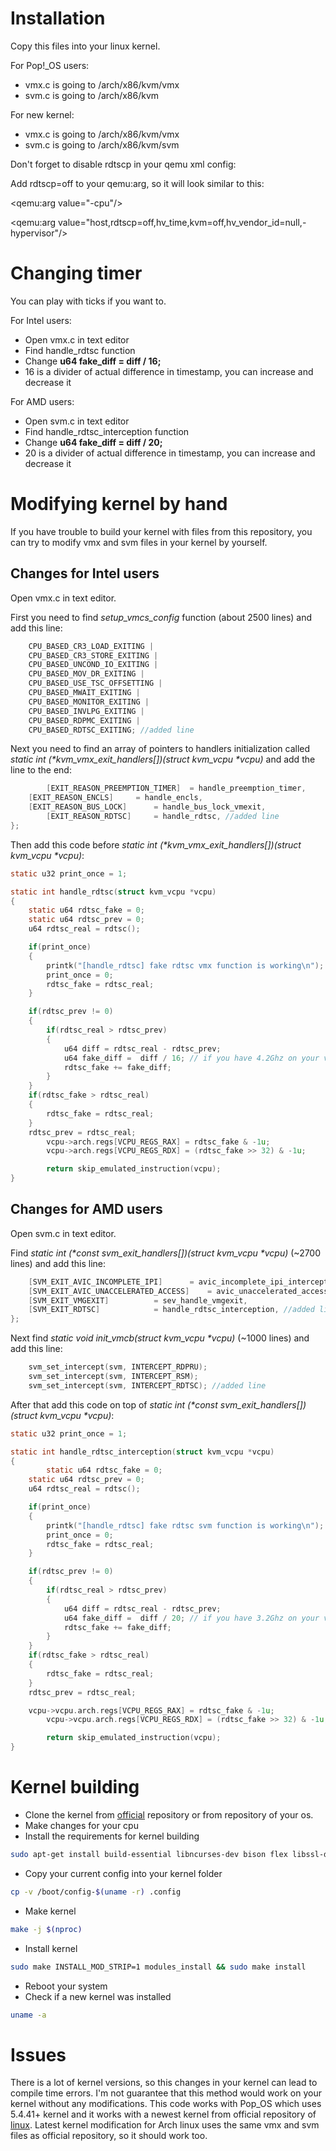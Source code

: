 # Installation

Copy this files into your linux kernel.

For Pop!_OS users:
* vmx.c is going to /arch/x86/kvm/vmx
* svm.c is going to /arch/x86/kvm

For new kernel:
* vmx.c is going to /arch/x86/kvm/vmx
* svm.c is going to /arch/x86/kvm/svm

Don't forget to disable rdtscp in your qemu xml config:

Add rdtscp=off to your qemu:arg, so it will look similar to this:

<qemu:arg value="-cpu"/>

<qemu:arg value="host,rdtscp=off,hv_time,kvm=off,hv_vendor_id=null,-hypervisor"/>

# Changing timer

You can play with ticks if you want to.

For Intel users:

* Open vmx.c in text editor
* Find handle_rdtsc function
* Change **u64 fake_diff =  diff / 16;**
* 16 is a divider of actual difference in timestamp, you can increase and decrease it

For AMD users:

* Open svm.c in text editor
* Find handle_rdtsc_interception function
* Change **u64 fake_diff =  diff / 20;**
* 20 is a divider of actual difference in timestamp, you can increase and decrease it 

# Modifying kernel by hand
If you have trouble to build your kernel with files from this repository, you can try to modify vmx and svm files in your kernel by yourself.
## Changes for Intel users
Open vmx.c in text editor.

First you need to find _setup_vmcs_config_ function (about 2500 lines) and add this line:
```c
    CPU_BASED_CR3_LOAD_EXITING |
    CPU_BASED_CR3_STORE_EXITING |
    CPU_BASED_UNCOND_IO_EXITING |
    CPU_BASED_MOV_DR_EXITING |
    CPU_BASED_USE_TSC_OFFSETTING |
    CPU_BASED_MWAIT_EXITING |
    CPU_BASED_MONITOR_EXITING |
    CPU_BASED_INVLPG_EXITING |
    CPU_BASED_RDPMC_EXITING | 	
    CPU_BASED_RDTSC_EXITING; //added line
```

Next you need to find an array of pointers to handlers initialization called _static int (*kvm_vmx_exit_handlers[])(struct kvm_vcpu *vcpu)_ and add the line to the end:
```c
    	[EXIT_REASON_PREEMPTION_TIMER]	= handle_preemption_timer,
	[EXIT_REASON_ENCLS]		= handle_encls,
	[EXIT_REASON_BUS_LOCK]		= handle_bus_lock_vmexit,
    	[EXIT_REASON_RDTSC]		= handle_rdtsc, //added line
};
```

Then add this code before _static int (*kvm_vmx_exit_handlers[])(struct kvm_vcpu *vcpu)_:
```c
static u32 print_once = 1;

static int handle_rdtsc(struct kvm_vcpu *vcpu) 
{ 
	static u64 rdtsc_fake = 0;
	static u64 rdtsc_prev = 0;
	u64 rdtsc_real = rdtsc();

	if(print_once)
	{
		printk("[handle_rdtsc] fake rdtsc vmx function is working\n");
		print_once = 0;
		rdtsc_fake = rdtsc_real;
	}

	if(rdtsc_prev != 0)
	{
		if(rdtsc_real > rdtsc_prev)
		{
			u64 diff = rdtsc_real - rdtsc_prev;
			u64 fake_diff =  diff / 16; // if you have 4.2Ghz on your vm, change 16 to 20 
			rdtsc_fake += fake_diff;
		}
	}
	if(rdtsc_fake > rdtsc_real)
	{
		rdtsc_fake = rdtsc_real;
	}
	rdtsc_prev = rdtsc_real;
    	vcpu->arch.regs[VCPU_REGS_RAX] = rdtsc_fake & -1u;
    	vcpu->arch.regs[VCPU_REGS_RDX] = (rdtsc_fake >> 32) & -1u;  

    	return skip_emulated_instruction(vcpu);
}
```

## Changes for AMD users
Open svm.c in text editor.

Find _static int (*const svm_exit_handlers[])(struct kvm_vcpu *vcpu)_ (~2700 lines) and add this line:
```c
	[SVM_EXIT_AVIC_INCOMPLETE_IPI]		= avic_incomplete_ipi_interception,
	[SVM_EXIT_AVIC_UNACCELERATED_ACCESS]	= avic_unaccelerated_access_interception,
	[SVM_EXIT_VMGEXIT]			= sev_handle_vmgexit,
	[SVM_EXIT_RDTSC]			= handle_rdtsc_interception, //added line
};
```

Next find _static void init_vmcb(struct kvm_vcpu *vcpu)_ (~1000 lines) and add this line:
```c
	svm_set_intercept(svm, INTERCEPT_RDPRU);
	svm_set_intercept(svm, INTERCEPT_RSM);
	svm_set_intercept(svm, INTERCEPT_RDTSC); //added line
```

After that add this code on top of _static int (*const svm_exit_handlers[])(struct kvm_vcpu *vcpu)_:
```c
static u32 print_once = 1;

static int handle_rdtsc_interception(struct kvm_vcpu *vcpu) 
{
    	static u64 rdtsc_fake = 0;
	static u64 rdtsc_prev = 0;
	u64 rdtsc_real = rdtsc();

	if(print_once)
	{
		printk("[handle_rdtsc] fake rdtsc svm function is working\n");
		print_once = 0;
		rdtsc_fake = rdtsc_real;
	}

	if(rdtsc_prev != 0)
	{
		if(rdtsc_real > rdtsc_prev)
		{
			u64 diff = rdtsc_real - rdtsc_prev;
			u64 fake_diff =  diff / 20; // if you have 3.2Ghz on your vm, change 20 to 16
			rdtsc_fake += fake_diff;
		}
	}
	if(rdtsc_fake > rdtsc_real)
	{
		rdtsc_fake = rdtsc_real;
	}
	rdtsc_prev = rdtsc_real;

	vcpu->vcpu.arch.regs[VCPU_REGS_RAX] = rdtsc_fake & -1u;
    	vcpu->vcpu.arch.regs[VCPU_REGS_RDX] = (rdtsc_fake >> 32) & -1u;

    	return skip_emulated_instruction(vcpu);
}
```

# Kernel building
* Clone the kernel from [official](https://github.com/torvalds/linux) repository or from repository of your os.
* Make changes for your cpu
* Install the requirements for kernel building
```bash
sudo apt-get install build-essential libncurses-dev bison flex libssl-dev libelf-dev
```
* Copy your current config into your kernel folder
```bash
cp -v /boot/config-$(uname -r) .config
```
* Make kernel
```bash
make -j $(nproc)
```
* Install kernel
```bash
sudo make INSTALL_MOD_STRIP=1 modules_install && sudo make install
```
* Reboot your system
* Check if a new kernel was installed
```bash
uname -a
```
# Issues
There is a lot of kernel versions, so this changes in your kernel can lead to compile time errors. I'm not guarantee that this method would work on your kernel without any modifications. This code works with Pop_OS which uses 5.4.41+ kernel and it works with a newest kernel from official repository of [linux](https://github.com/torvalds/linux). Latest kernel modification for Arch linux uses the same vmx and svm files as official repository, so it should work too.

